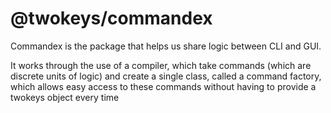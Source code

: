 # @twokeys/commandex
Commandex is the package that helps us share logic between CLI and GUI.

It works through the use of a compiler, which take commands (which are discrete units of logic) and create a single class, called a command factory, which allows easy access to these commands without having to provide a twokeys object every time